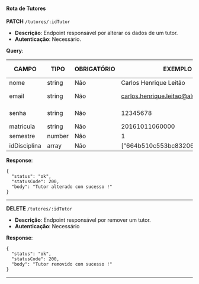 #### Rota de Tutores

**PATCH** `/tutores/:idTutor`

- **Descrição**: Endpoint responsável por alterar os dados de um tutor.
- **Autenticação**: Necessário.

**Query**:

| CAMPO        | TIPO   | OBRIGATÓRIO   | EXEMPLO                                  | VALORES ACEITOS            |
| ------------ | ------ | ------------- | ---------------------------------------- | -------------------------- |
| nome         | string | Não           | Carlos Henrique Leitão                   |                            |
| email        | string | Não           | carlos.henrique.leitao@aluno.ifce.edu.br | somente @aluno.ifce.edu.br |
| senha        | string | Não           | 12345678                                 | De 8 até - caracteres      |
| matricula    | string | Não           | 20161011060000                           |                            |
| semestre     | number | Não           | 1                                        | DE 1 até -                 |
| idDisciplina | array  | Não           | ["664b510c553bc83206f93345"]             | DE 0 até 3 itens           |

**Response**:

```
{
  "status": "ok",
  "statusCode": 200,
  "body": "Tutor alterado com sucesso !"
}
```

---

**DELETE** `/tutores/:idTutor`

- **Descrição**: Endpoint responsável por remover um tutor.
- **Autenticação**: Necessário

**Response**:

```
{
  "status": "ok",
  "statusCode": 200,
  "body": "Tutor removido com sucesso !"
}
```

---
